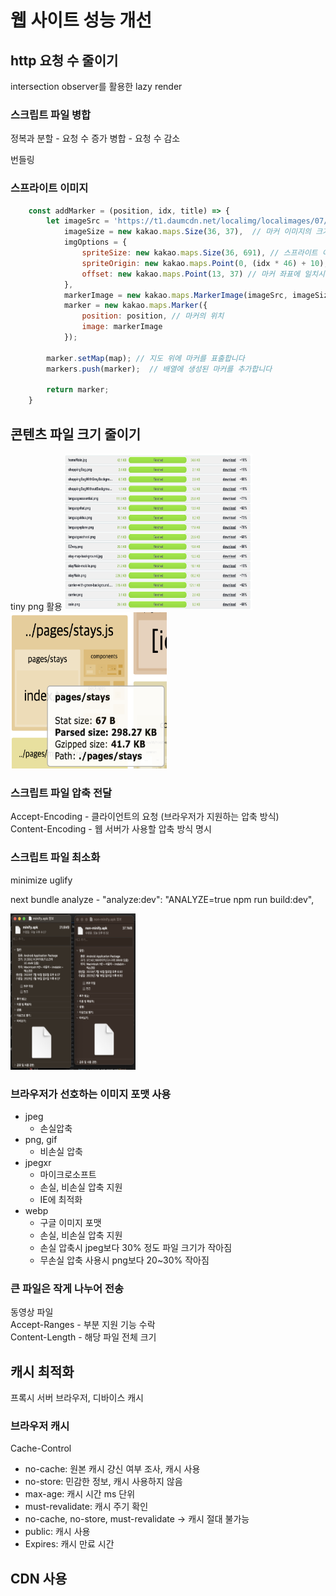 # 웹 사이트 성능 개선

## http 요청 수 줄이기

intersection observer를 활용한 lazy render

### 스크립트 파일 병합
정복과 분할 - 요청 수 증가
병합 - 요청 수 감소

번들링

### 스프라이트 이미지

```js
    const addMarker = (position, idx, title) => {
        let imageSrc = 'https://t1.daumcdn.net/localimg/localimages/07/mapapidoc/marker_number_blue.png', // 마커 이미지 url, 스프라이트 이미지를 씁니다
            imageSize = new kakao.maps.Size(36, 37),  // 마커 이미지의 크기
            imgOptions = {
                spriteSize: new kakao.maps.Size(36, 691), // 스프라이트 이미지의 크기
                spriteOrigin: new kakao.maps.Point(0, (idx * 46) + 10), // 스프라이트 이미지 중 사용할 영역의 좌상단 좌표
                offset: new kakao.maps.Point(13, 37) // 마커 좌표에 일치시킬 이미지 내에서의 좌표
            },
            markerImage = new kakao.maps.MarkerImage(imageSrc, imageSize, imgOptions),
            marker = new kakao.maps.Marker({
                position: position, // 마커의 위치
                image: markerImage
            });

        marker.setMap(map); // 지도 위에 마커를 표출합니다
        markers.push(marker);  // 배열에 생성된 마커를 추가합니다

        return marker;
    }
```

## 콘텐츠 파일 크기 줄이기
tiny png 활용
<img src="../images/tinypng.png" width="300px" height="250px"/>
<img src="../images/stays-bundle.png" width="250px" height="250px"/>

### 스크립트 파일 압축 전달
Accept-Encoding - 클라이언트의 요청 (브라우저가 지원하는 압축 방식)<br/>
Content-Encoding - 웹 서버가 사용할 압축 방식 명시

### 스크립트 파일 최소화
minimize uglify<br/>

next bundle analyze - "analyze:dev": "ANALYZE=true npm run build:dev",

<img src="../images/android-minify.png" width="200px" height="250px"/>

### 브라우저가 선호하는 이미지 포맷 사용

- jpeg
  - 손실압축
- png, gif
  - 비손실 압축
- jpegxr
  - 마이크로소프트
  - 손실, 비손실 압축 지원
  - IE에 최적화
- webp
  - 구글 이미지 포맷
  - 손실, 비손실 압축 지원
  - 손실 압축시 jpeg보다 30% 정도 파일 크기가 작아짐
  - 무손실 압축 사용시 png보다 20~30% 작아짐

### 큰 파일은 작게 나누어 전송

동영상 파일<br/>
Accept-Ranges - 부분 지원 기능 수락<br/>
Content-Length - 해당 파일 전체 크기<br/>

## 캐시 최적화

프록시 서버
브라우저, 디바이스 캐시

### 브라우저 캐시

Cache-Control
- no-cache: 원본 캐시 걍신 여부 조사, 캐시 사용
- no-store: 민감한 정보, 캐시 사용하지 않음
- max-age: 캐시 시간 ms 단위
- must-revalidate: 캐시 주기 확인
- no-cache, no-store, must-revalidate -> 캐시 절대 불가능
- public: 캐시 사용
- Expires: 캐시 만료 시간

## CDN 사용
